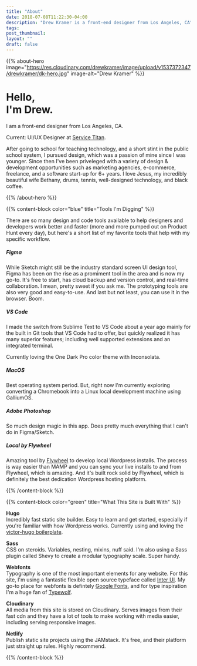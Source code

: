```yaml
---
title: "About"
date: 2018-07-08T11:22:30-04:00
description: "Drew Kramer is a front-end designer from Los Angeles, CA"
tags:
post_thumbnail:
layout: ""
draft: false
---
```


{{% about-hero image="https://res.cloudinary.com/drewkramer/image/upload/v1537372347/drewkramer/dk-hero.jpg" image-alt="Drew Kramer" %}}

# Hello, <br>I'm Drew.
I am a front-end designer from Los Angeles, CA.

Current: UI/UX Designer at <a href="https://www.servicetitan.com" target="_blank">Service Titan</a>. 

After going to school for teaching technology, and a short stint in the public school system, I pursued design, which was a passion of mine since I was younger. Since then I've been priveleged with a variety of design & development opportunities such as marketing agencies, e-commerce, freelance, and a software start-up for 6+ years. I love Jesus, my incredibly beautiful wife Bethany, drums, tennis, well-designed technology, and black coffee.

{{% /about-hero %}}

{{% content-block color="blue" title="Tools I'm Digging" %}}

There are so many design and code tools available to help designers and developers work better and faster (more and more pumped out on Product Hunt every day), but here's a short list of my favorite tools that help with my specific workflow.

##### Figma
While Sketch might still be the industry standard screen UI design tool, Figma has been on the rise as a promiment tool in the area and is now my go-to. It's free to start, has cloud backup and version control, and real-time collaboration. I mean, pretty sweet if you ask me. The prototyping tools are also very good and easy-to-use. And last but not least, you can use it in the browser. Boom.

##### VS Code
I made the switch from Sublime Text to VS Code about a year ago mainly for the built in Git tools that VS Code had to offer, but quickly realized it has many superior features; including well supported extensions and an integrated terminal.

Currently loving the One Dark Pro color theme with Inconsolata.

##### MacOS
Best operating system period. But, right now I'm currently exploring converting a Chromebook into a Linux local development machine using GalliumOS.

##### Adobe Photoshop
So much design magic in this app. Does pretty much everything that I can't do in Figma/Sketch.

##### Local by Flywheel
Amazing tool by <a href="https://share.getf.ly/k15s1g" target="_blank">Flywheel</a> to develop local Wordpress installs. The process is way easier than MAMP and you can sync your live installs to and from Flywheel, which is amazing. And it's built rock solid by Flywheel, which is definitely the best dedication Wordpress hosting platform.

{{% /content-block %}}

{{% content-block color="green" title="What This Site is Built With" %}}

**Hugo**
<br>Incredibly fast static site builder. Easy to learn and get started, especially if you're familiar with how Wordpress works. Currently using and loving the <a href="https://github.com/netlify-templates/victor-hugo" target="_blank">victor-hugo boilerplate</a>.

**Sass**
<br>CSS on steroids. Variables, nesting, mixins, nuff said. I'm also using a Sass plugin called Shevy to create a modular typography scale. Super handy.

**Webfonts**
<br>Typography is one of the most important elements for any website. For this site, I'm using a fantastic flexible open source typeface called [Inter UI](https://rsms.me/inter/). My go-to place for webfonts is defintely [Google Fonts](https://fonts.google.com/), and for type inspiration I'm a huge fan of [Typewolf](https://www.typewolf.com/).

**Cloudinary**
<br>All media from this site is stored on Cloudinary. Serves images from their fast cdn and they have a lot of tools to make working with media easier, including serving responsive images.

**Netlify**
<br>Publish static site projects using the JAMstack. It's free, and their platform just straight up rules. Highly recommend.

{{% /content-block %}}